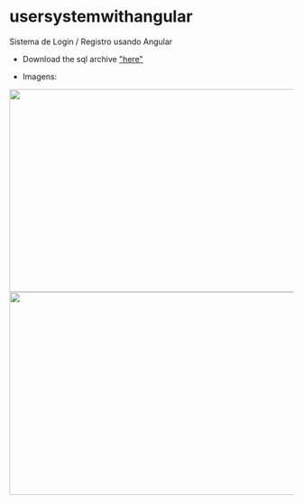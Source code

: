 # usersystemwithangular
Sistema de Login / Registro usando Angular

- Download the sql archive ["here"](https://www.mediafire.com/file/ssu64zrjz4zczq8/angular.sql/file)

- Imagens:

<img src="https://i.imgur.com/XDFgEpG.png" width="640" height="360"  />
<img src="https://i.imgur.com/EQ3XvBp.png" width="640" height="360"  />
